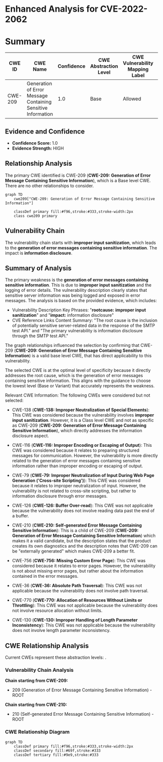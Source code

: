 # Enhanced Analysis for CVE-2022-2062

# Summary
| CWE ID | CWE Name | Confidence | CWE Abstraction Level | CWE Vulnerability Mapping Label | CWE-Vulnerability Mapping Notes |
|---|---|---|---|---|---|
| CWE-209 | Generation of Error Message Containing Sensitive Information | 1.0 | Base | Allowed | Primary CWE |

## Evidence and Confidence

*   **Confidence Score:** 1.0
*   **Evidence Strength:** HIGH

## Relationship Analysis
The primary CWE identified is CWE-209 (**CWE-209: Generation of Error Message Containing Sensitive Information**), which is a Base level CWE. There are no other relationships to consider.

```mermaid
graph TD
    cwe209["CWE-209: Generation of Error Message Containing Sensitive Information"]
    
    classDef primary fill:#f96,stroke:#333,stroke-width:2px
    class cwe209 primary
```

## Vulnerability Chain
The vulnerability chain starts with **improper input sanitization**, which leads to the **generation of error messages containing sensitive information**. The impact is **information disclosure**.

## Summary of Analysis
The primary weakness is the **generation of error messages containing sensitive information**. This is due to **improper input sanitization** and the logging of error details. The vulnerability description clearly states that sensitive server information was being logged and exposed in error messages. The analysis is based on the provided evidence, which includes:

*   Vulnerability Description Key Phrases: "**rootcause:** **improper input sanitization**" and "**impact:** information disclosure"
*   CVE Reference Links Content Summary: "The root cause is the inclusion of potentially sensitive server-related data in the response of the SMTP test API." and "The primary vulnerability is information disclosure through the SMTP test API."

The graph relationships influenced the selection by confirming that CWE-209 (**CWE-209: Generation of Error Message Containing Sensitive Information**) is a valid base level CWE, that has direct applicability to this vulnerability.

The selected CWE is at the optimal level of specificity because it directly addresses the root cause, which is the generation of error messages containing sensitive information. This aligns with the guidance to choose the lowest level (Base or Variant) that accurately represents the weakness.

Relevant CWE Information:
The following CWEs were considered but not selected:

*   CWE-138 (**CWE-138: Improper Neutralization of Special Elements**): This CWE was considered because the vulnerability involves **improper input sanitization**. However, it is a Class level CWE and not as specific as CWE-209 (**CWE-209: Generation of Error Message Containing Sensitive Information**), which directly addresses the information disclosure aspect.

*   CWE-116 (**CWE-116: Improper Encoding or Escaping of Output**): This CWE was considered because it relates to preparing structured messages for communication. However, the vulnerability is more directly related to the generation of error messages containing sensitive information rather than improper encoding or escaping of output.

*   CWE-79 (**CWE-79: Improper Neutralization of Input During Web Page Generation ('Cross-site Scripting')**): This CWE was considered because it relates to improper neutralization of input. However, the vulnerability is not related to cross-site scripting, but rather to information disclosure through error messages.

*   CWE-126 (**CWE-126: Buffer Over-read**): This CWE was not applicable because the vulnerability does not involve reading data past the end of a buffer.

*   CWE-210 (**CWE-210: Self-generated Error Message Containing Sensitive Information**): This is a child of CWE-209 (**CWE-209: Generation of Error Message Containing Sensitive Information**) which makes it a valid candidate, but the description states that the product creates its own diagnostics and the description notes that CWE-209 can be "externally generated" which makes CWE-209 a better fit.

*   CWE-756 (**CWE-756: Missing Custom Error Page**): This CWE was considered because it relates to error pages. However, the vulnerability is not about missing error pages, but rather about the information contained in the error messages.

* CWE-36 (**CWE-36: Absolute Path Traversal**): This CWE was not applicable because the vulnerability does not involve path traversal.
* CWE-770 (**CWE-770: Allocation of Resources Without Limits or Throttling**): This CWE was not applicable because the vulnerability does not involve resource allocation without limits.
* CWE-130 (**CWE-130: Improper Handling of Length Parameter Inconsistency**): This CWE was not applicable because the vulnerability does not involve length parameter inconsistency.


## CWE Relationship Analysis

Current CWEs represent these abstraction levels: .


### Vulnerability Chain Analysis

**Chain starting from CWE-209:**
- 209 (Generation of Error Message Containing Sensitive Information) - ROOT


**Chain starting from CWE-210:**
- 210 (Self-generated Error Message Containing Sensitive Information) - ROOT



### CWE Relationship Diagram

```mermaid
graph TD
    classDef primary fill:#f96,stroke:#333,stroke-width:2px
    classDef secondary fill:#69f,stroke:#333
    classDef tertiary fill:#9e9,stroke:#333
```
